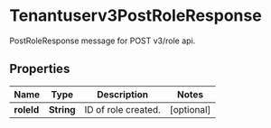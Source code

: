 

# Tenantuserv3PostRoleResponse

PostRoleResponse message for POST v3/role api.

## Properties

| Name | Type | Description | Notes |
|------------ | ------------- | ------------- | -------------|
|**roleId** | **String** | ID of role created. |  [optional] |



